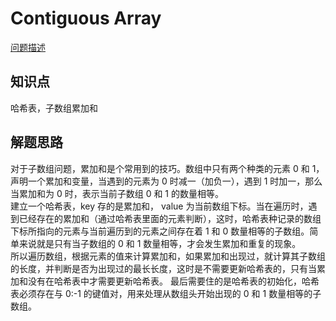 # Contiguous Array

[问题描述](https://leetcode.com/problems/contiguous-array/description/)

## 知识点

哈希表，子数组累加和

## 解题思路

对于子数组问题，累加和是个常用到的技巧。数组中只有两个种类的元素 0 和 1，声明一个累加和变量，当遇到的元素为 0 时减一（加负一），遇到 1 时加一，那么当累加和为 0 时，表示当前子数组 0 和 1 的数量相等。  
建立一个哈希表，key 存的是累加和， value 为当前数组下标。当在遍历时，遇到已经存在的累加和（通过哈希表里面的元素判断），这时，哈希表种记录的数组下标所指向的元素与当前遍历到的元素之间存在着 1 和 0 数量相等的子数组。简单来说就是只有当子数组的 0 和 1 数量相等，才会发生累加和重复的现象。  
所以遍历数组，根据元素的值来计算累加和，如果累加和出现过，就计算其子数组的长度，并判断是否为出现过的最长长度，这时是不需要更新哈希表的，只有当累加和没有在哈希表中才需要更新哈希表。
最后需要住的是哈希表的初始化，哈希表必须存在与 0:-1 的键值对，用来处理从数组头开始出现的 0 和 1 数量相等的子数组。
